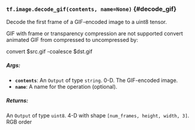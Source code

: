 ### `tf.image.decode_gif(contents, name=None)` {#decode_gif}

Decode the first frame of a GIF-encoded image to a uint8 tensor.

GIF with frame or transparency compression are not supported
convert animated GIF from compressed to uncompressed by:

convert $src.gif -coalesce $dst.gif

##### Args:


*  <b>`contents`</b>: An `Output` of type `string`. 0-D.  The GIF-encoded image.
*  <b>`name`</b>: A name for the operation (optional).

##### Returns:

  An `Output` of type `uint8`.
  4-D with shape `[num_frames, height, width, 3]`. RGB order

